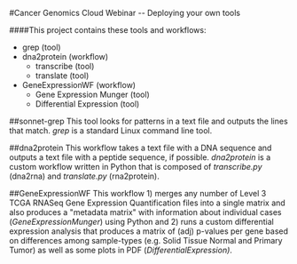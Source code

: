 #Cancer Genomics Cloud Webinar -- Deploying your own tools

####This project contains these tools and workflows:
- grep (tool)
- dna2protein (workflow)
	- transcribe (tool)
	- translate (tool)
- GeneExpressionWF (workflow) 
	- Gene Expression Munger (tool)
	- Differential Expression (tool)

##sonnet-grep
This tool looks for patterns in a text file and outputs the lines that match. *grep* is a standard Linux command line tool.

##dna2protein
This workflow takes a text file with a DNA sequence and outputs a text file with a peptide sequence, if possible. *dna2protein* is a custom workflow written in Python that is composed of *transcribe.py* (dna2rna) and *translate.py* (rna2protein).

##GeneExpressionWF
This workflow 1) merges any number of Level 3 TCGA RNASeq Gene Expression Quantification files into a single matrix and also produces a "metadata matrix" with information about individual cases (*GeneExpressionMunger*) using Python and 2) runs a custom differential expression analysis that produces a matrix of (adj) p-values per gene based on differences among sample-types (e.g. Solid Tissue Normal and Primary Tumor) as well as some plots in PDF (*DifferentialExpression)*. 
